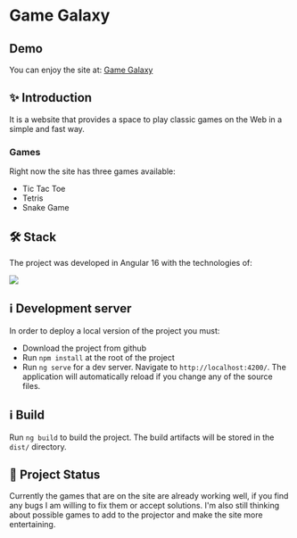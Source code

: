 # Game Galaxy
## Demo
You can enjoy the site at: [Game Galaxy](https://game-galaxy.netlify.app/games)

## :sparkles: Introduction
It is a website that provides a space to play classic games on the Web in a simple and fast way.
### Games
Right now the site has three games available:
<ul>
  <li>
    Tic Tac Toe
  </li>
  <li>
    Tetris
  </li>
  <li>
    Snake Game
  </li>
</ul>

## 🛠 Stack
The project was developed in Angular 16 with the technologies of:
<p align="left"> 
   <a href="#" rel="noreferrer"> <img src="https://skillicons.dev/icons?i=angular,ts,tailwind,html,css,reactivex"/> </a>
</p>

## ℹ️ Development server
In order to deploy a local version of the project you must:
- Download the project from github
- Run `npm install` at the root of the project
- Run `ng serve` for a dev server. Navigate to `http://localhost:4200/`.
The application will automatically reload if you change any of the source files.

## ℹ️ Build
Run `ng build` to build the project. The build artifacts will be stored in the `dist/` directory.

## :muscle: Project Status
Currently the games that are on the site are already working well, if you find any bugs I am willing to fix them or accept solutions. I'm also still thinking about possible games to add to the projector and make the site more entertaining.
